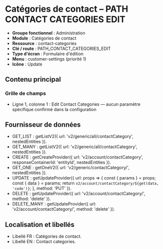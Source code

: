# Catégories de contact – PATH CONTACT CATEGORIES EDIT

- **Groupe fonctionnel** : Administration
- **Module** : Catégories de contact
- **Ressource** : contact-categories
- **Clé / route** : PATH_CONTACT_CATEGORIES_EDIT
- **Type d'écran** : Formulaire d'édition
- **Menu** : customer-settings (priorité 1)
- **Icône** : Update

## Contenu principal
### Grille de champs
- Ligne 1, colonne 1 : Edit Contact Categories — aucun paramètre spécifique confirmé dans la configuration

## Fournisseur de données
- GET_LIST : getListV2({
  url: 'v2/generic/all/contactCategory',
  nestedEntities
}).
- GET_MANY : getListV2({
  url: 'v2/generic/all/contactCategory',
  nestedEntities
}).
- CREATE : getCreateProvider({
  url: 'v2/account/contactCategory',
  responseContainerId: 'entityId',
  nestedEntities
}).
- GET_ONE : getOneV2({
  url: 'v2/generic/contactCategory/',
  nestedEntities
}).
- UPDATE : getUpdateProvider({
  url: props => {
    const {
      params
    } = props;
    const {
      data
    } = params;
    return `v2/account/contactCategory/${get(data, 'code')}`;
  },
  method: 'PUT'
}).
- DELETE : getUpdateProvider({
  url: 'v2/account/contactCategory/',
  method: 'delete'
}).
- DELETE_MANY : getUpdateProvider({
  url: 'v2/account/contactCategory/',
  method: 'delete'
}).

## Localisation et libellés
- Libellé FR : Catégories de contact.
- Libellé EN : Contact categories.